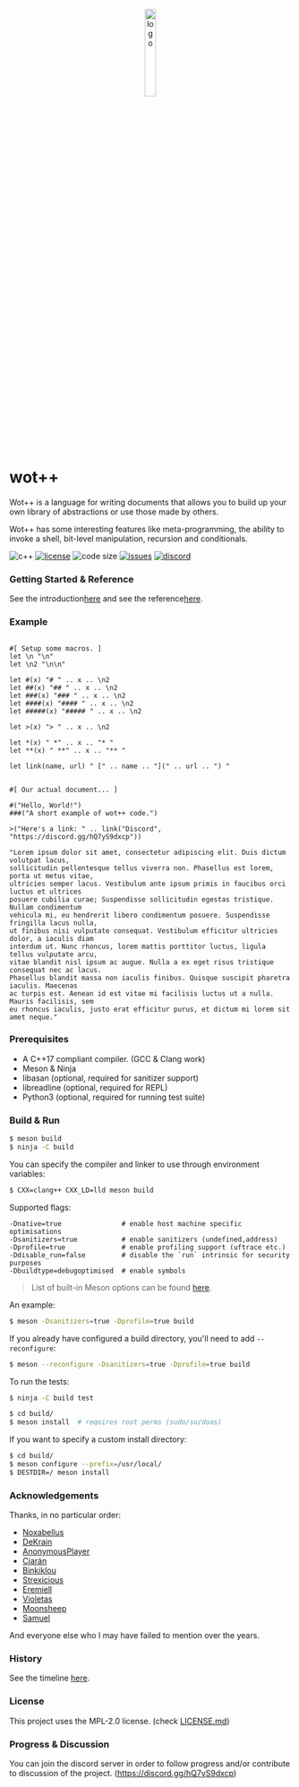 <p align=center><img alt="logo" src="docs/img/logo.png" width=20%></p>

# wot++
Wot++ is a language for writing documents that allows you to build up your own library of abstractions
or use those made by others.

Wot++ has some interesting features like meta-programming, the ability to invoke a shell,
bit-level manipulation, recursion and conditionals.

![c++](https://img.shields.io/badge/c%2B%2B-%3E%3D17-blue.svg?style=flat)
[![license](https://img.shields.io/github/license/Jackojc/wotpp.svg?style=flat)](./LICENSE)
![code size](https://img.shields.io/github/languages/code-size/Jackojc/wotpp?style=flat-square)
[![issues](https://img.shields.io/github/issues/Jackojc/wotpp.svg?style=flat)](https://github.com/Jackojc/wotpp/issues)
[![discord](https://img.shields.io/discord/537732103765229590.svg?label=discord&style=flat)](https://discord.gg/RmgjcES)

### Getting Started & Reference
See the introduction[here](docs/introduction.md) and see the reference[here](docs/reference.md).

### Example
```wpp

#[ Setup some macros. ]
let \n "\n"
let \n2 "\n\n"

let #(x) "# " .. x .. \n2
let ##(x) "## " .. x .. \n2
let ###(x) "### " .. x .. \n2
let ####(x) "#### " .. x .. \n2
let #####(x) "##### " .. x .. \n2

let >(x) "> " .. x .. \n2

let *(x) " *" .. x .. "* "
let **(x) " **" .. x .. "** "

let link(name, url) " [" .. name .. "](" .. url .. ") "


#[ Our actual document... ]

#("Hello, World!")
###("A short example of wot++ code.")

>("Here's a link: " .. link("Discord", "https://discord.gg/hQ7yS9dxcp"))

"Lorem ipsum dolor sit amet, consectetur adipiscing elit. Duis dictum volutpat lacus,
sollicitudin pellentesque tellus viverra non. Phasellus est lorem, porta ut metus vitae,
ultricies semper lacus. Vestibulum ante ipsum primis in faucibus orci luctus et ultrices
posuere cubilia curae; Suspendisse sollicitudin egestas tristique. Nullam condimentum
vehicula mi, eu hendrerit libero condimentum posuere. Suspendisse fringilla lacus nulla,
ut finibus nisi vulputate consequat. Vestibulum efficitur ultricies dolor, a iaculis diam
interdum ut. Nunc rhoncus, lorem mattis porttitor luctus, ligula tellus vulputate arcu,
vitae blandit nisl ipsum ac augue. Nulla a ex eget risus tristique consequat nec ac lacus.
Phasellus blandit massa non iaculis finibus. Quisque suscipit pharetra iaculis. Maecenas
ac turpis est. Aenean id est vitae mi facilisis luctus ut a nulla. Mauris facilisis, sem
eu rhoncus iaculis, justo erat efficitur purus, et dictum mi lorem sit amet neque."

```

### Prerequisites
* A C++17 compliant compiler. (GCC & Clang work)
* Meson & Ninja
* libasan (optional, required for sanitizer support)
* libreadline (optional, required for REPL)
* Python3 (optional, required for running test suite)

### Build & Run
```sh
$ meson build
$ ninja -C build
```

You can specify the compiler and linker to use through environment variables:
```sh
$ CXX=clang++ CXX_LD=lld meson build
```

Supported flags:
```
-Dnative=true               # enable host machine specific optimisations
-Dsanitizers=true           # enable sanitizers (undefined,address)
-Dprofile=true              # enable profiling support (uftrace etc.)
-Ddisable_run=false         # disable the `run` intrinsic for security purposes
-Dbuildtype=debugoptimised  # enable symbols
```

> List of built-in Meson options can be found [here](https://mesonbuild.com/Builtin-options.html).

An example:
```sh
$ meson -Dsanitizers=true -Dprofile=true build
```

If you already have configured a build directory, you'll need to add `--reconfigure`:
```sh
$ meson --reconfigure -Dsanitizers=true -Dprofile=true build
```

To run the tests:
```sh
$ ninja -C build test
```

```sh
$ cd build/
$ meson install  # requires root perms (sudo/su/doas)
```

If you want to specify a custom install directory:
```sh
$ cd build/
$ meson configure --prefix=/usr/local/
$ DESTDIR=/ meson install
```

### Acknowledgements
Thanks, in no particular order:
* [Noxabellus](https://github.com/noxabellus)
* [DeKrain](https://github.com/dekrain)
* [AnonymousPlayer](https://github.com/Anonymus-Player)
* [Ciarán](https://github.com/iCiaran)
* [Binkiklou](https://github.com/binkiklou)
* [Strexicious](https://github.com/strexicious/)
* [Eremiell](https://github.com/Eremiell)
* [Violetas](https://github.com/violetastcs)
* [Moonsheep](https://github.com/jlagarespo)
* [Samuel](https://github.com/swr06/)

And everyone else who I may have failed to mention over the years.

### History
See the timeline [here](docs/history/README.md).

### License
This project uses the MPL-2.0 license. (check [LICENSE.md](LICENSE.md))

### Progress & Discussion
You can join the discord server in order to follow progress and/or contribute to discussion of the project. (https://discord.gg/hQ7yS9dxcp)

